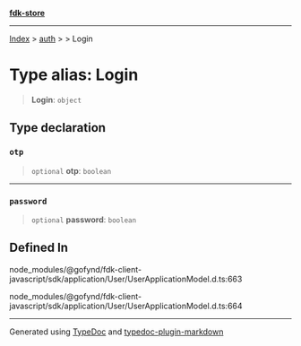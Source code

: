 [**fdk-store**](../../../README.md)
***

[Index](../../../API.md) > [auth](../../README.md) > [<internal>](../README.md) > Login

# Type alias: Login

> **Login**: `object`

## Type declaration

### `otp`

> `optional` **otp**: `boolean`

***

### `password`

> `optional` **password**: `boolean`

## Defined In

node\_modules/@gofynd/fdk-client-javascript/sdk/application/User/UserApplicationModel.d.ts:663

node\_modules/@gofynd/fdk-client-javascript/sdk/application/User/UserApplicationModel.d.ts:664

***
Generated using [TypeDoc](https://typedoc.org/) and [typedoc-plugin-markdown](https://www.npmjs.com/package/typedoc-plugin-markdown)
